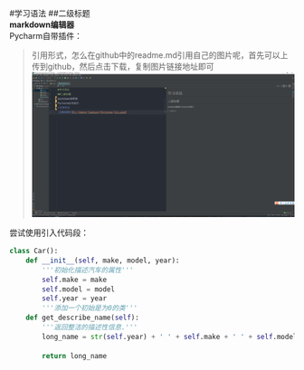 #学习语法
##二级标题  
**markdown编辑器**  
Pycharm自带插件：
>引用形式，怎么在github中的readme.md引用自己的图片呢，首先可以上传到github，然后点击下载，复制图片链接地址即可
![我的图片](https://raw.githubusercontent.com/kavener/Takings/master/images/%E7%A4%BA%E4%BE%8BGithub.png)

尝试使用引入代码段：
```python
class Car():
    def __init__(self, make, model, year):
        '''初始化描述汽车的属性'''
        self.make = make
        self.model = model
        self.year = year
        '''添加一个初始是为0的类'''
    def get_describe_name(self):
        '''返回整洁的描述性信息.'''
        long_name = str(self.year) + ' ' + self.make + ' ' + self.model

        return long_name
```